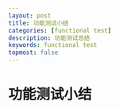 ```yaml
---
layout: post
title: 功能测试小结
categories: [functional test]
description: 功能测试总结
keywords: functional test
topmost: false
---
```


# 功能测试小结

